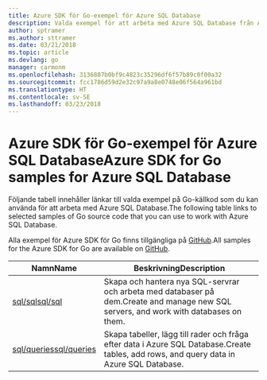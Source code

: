 ```yaml
---
title: Azure SDK för Go-exempel för Azure SQL Database
description: Valda exempel för att arbeta med Azure SQL Database från Azure SDK för Go.
author: sptramer
ms.author: sttramer
ms.date: 03/21/2018
ms.topic: article
ms.devlang: go
manager: carmonm
ms.openlocfilehash: 3136887b0bf9c4823c35296df6f57b89c0f00a32
ms.sourcegitcommit: fcc1786d59d2e32c97a9a8e0748e06f564a961bd
ms.translationtype: HT
ms.contentlocale: sv-SE
ms.lasthandoff: 03/23/2018
---
```

# <a name="azure-sdk-for-go-samples-for-azure-sql-database"></a><span data-ttu-id="6e687-103">Azure SDK för Go-exempel för Azure SQL Database</span><span class="sxs-lookup"><span data-stu-id="6e687-103">Azure SDK for Go samples for Azure SQL Database</span></span>

<span data-ttu-id="6e687-104">Följande tabell innehåller länkar till valda exempel på Go-källkod som du kan använda för att arbeta med Azure SQL Database.</span><span class="sxs-lookup"><span data-stu-id="6e687-104">The following table links to selected samples of Go source code that you can use to work with Azure SQL Database.</span></span>

<span data-ttu-id="6e687-105">Alla exempel för Azure SDK för Go finns tillgängliga på [GitHub](https://github.com/Azure-Samples/azure-sdk-for-go-samples).</span><span class="sxs-lookup"><span data-stu-id="6e687-105">All samples for the Azure SDK for Go are available on [GitHub](https://github.com/Azure-Samples/azure-sdk-for-go-samples).</span></span>

| <span data-ttu-id="6e687-106">Namn</span><span class="sxs-lookup"><span data-stu-id="6e687-106">Name</span></span> | <span data-ttu-id="6e687-107">Beskrivning</span><span class="sxs-lookup"><span data-stu-id="6e687-107">Description</span></span> |
|------|-------------|
| [<span data-ttu-id="6e687-108">sql/sql</span><span class="sxs-lookup"><span data-stu-id="6e687-108">sql/sql</span></span>](https://github.com/Azure-Samples/azure-sdk-for-go-samples/blob/master/sql/sql.go) | <span data-ttu-id="6e687-109">Skapa och hantera nya SQL-servrar och arbeta med databaser på dem.</span><span class="sxs-lookup"><span data-stu-id="6e687-109">Create and manage new SQL servers, and work with databases on them.</span></span> |
| [<span data-ttu-id="6e687-110">sql/queries</span><span class="sxs-lookup"><span data-stu-id="6e687-110">sql/queries</span></span>](https://github.com/Azure-Samples/azure-sdk-for-go-samples/blob/master/sql/queries.go) | <span data-ttu-id="6e687-111">Skapa tabeller, lägg till rader och fråga efter data i Azure SQL Database.</span><span class="sxs-lookup"><span data-stu-id="6e687-111">Create tables, add rows, and query data in Azure SQL Database.</span></span> |
